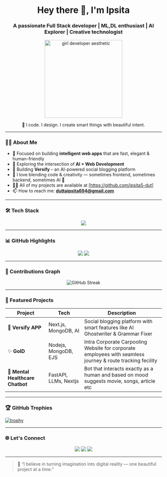 <h1 align="center">Hey there 👋, I'm Ipsita </h1>
<h3 align="center">A passionate Full Stack developer | ML,DL enthusiast | AI Explorer | Creative technologist</h3>

<p align="center">
  <img src="https://i.pinimg.com/originals/15/7b/26/157b269119183bfa0fffbf0ac50bc22d.gif" width="250" alt="girl developer aesthetic"/>
</p>

<p align="center">
  🌸 I code. I design. I create smart things with beautiful intent.
</p>

---

### 👩‍💻 About Me
- 🎯 Focused on building **intelligent web apps** that are fast, elegant & human-friendly  
- 🧠 Exploring the intersection of **AI + Web Development**
- 💼 Building **Versify** – an AI-powered social blogging platform  
- 🎨 I love blending code & creativity — sometimes frontend, sometimes backend, sometimes AI 🦄 
- 👩‍💻 All of my projects are available at [https://github.com/ipsita5-dut]
- 📫 How to reach me: **duttaipsita694@gmail.com**

---

### 🛠️ Tech Stack
<p align="center">
  <img src="https://skillicons.dev/icons?i=ts,js,react,nextjs,nodejs,express,mongodb,python,fastapi,tailwind,vercel,git,vscode,html,css" />
</p>

---

### 📊 GitHub Highlights

<p align="center">
  <img src="https://github-readme-stats.vercel.app/api?username=ipsita5-dut&show_icons=true&theme=gruvbox&hide_border=true&icon_color=ffc0cb" />
  <img src="https://github-readme-stats.vercel.app/api/top-langs/?username=ipsita5-dut&layout=compact&theme=gruvbox&hide_border=true" />
</p>

---

### 🌟 Contributions Graph

<p align="center">
  <img src="https://github-readme-streak-stats.herokuapp.com/?user=ipsita5-dut&theme=rose_pine&hide_border=true" alt="GitHub Streak" />
</p>


---

### 🌟 Featured Projects

| Project | Tech | Description |
|--------|------|-------------|
| 📝 **Versify APP** | Next.js, MongoDB, AI | Social blogging platform with smart features like AI Ghostwriter & Grammar Fixer |
| ✨ **GoID** | Nodejs, MongoDB, EJS | Intra Corporate Carpooling Website for corporate employees with seamless journey & route tracking fecility |
| 🤖 **Mental Healthcare Chatbot** | FastAPI, LLMs, Nextjs | Bot that interacts exactly as a human and based on mood suggests movie, songs, article etc |

---

### 🏆 GitHub Trophies

[![trophy](https://github-profile-trophy.vercel.app/?username=arshiyanandy&theme=radical&column=7&margin-w=10&margin-h=15)](https://github.com/ryo-ma/github-profile-trophy)

---

### 🌐 Let's Connect

<p align="center">
  <a href="mailto:duttaipsita694@gmail.com"><img src="https://img.shields.io/badge/Email-dd3f4f?style=for-the-badge&logo=gmail&logoColor=white" /></a>
  <a href="https://linkedin.com/in/ipsitadutta2026"><img src="https://img.shields.io/badge/LinkedIn-0077b5?style=for-the-badge&logo=linkedin&logoColor=white" /></a>
  <a href="https://github.com/ipsita5-dut"><img src="https://img.shields.io/badge/GitHub-181717?style=for-the-badge&logo=github&logoColor=white" /></a>
</p>

---

> 🌷 “I believe in turning imagination into digital reality — one beautiful project at a time.”

